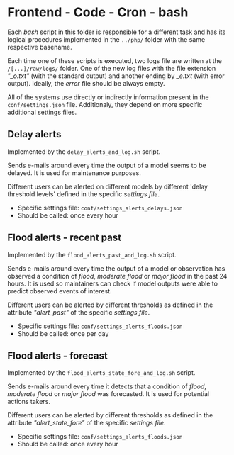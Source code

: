 # Frontend - Code - Cron - bash

Each *bash* script in this folder is responsible for a different task and has its logical procedures implemented in the ``../php/`` folder with the same respective basename.

Each time one of these scripts is executed, two logs file are written at the ``/[...]/raw/logs/`` folder. One of the new log files with the file extension *"\_o.txt"* (with the standard output) and another ending by *\_e.txt* (with error output). Ideally, the *error* file should be always empty.  

All of the systems use directly or indirectly information present in the ``conf/settings.json`` file. Additionaly, they depend on more specific additional settings files.

## Delay alerts

Implemented by the ``delay_alerts_and_log.sh`` script.

Sends e-mails around every time the output of a model seems to be delayed. It is used for maintenance purposes. 

Different users can be alerted on different models by different 'delay threshold levels' defined in the specific *settings file*.

- Specific settings file: ``conf/settings_alerts_delays.json``
- Should be called: once every hour

## Flood alerts - recent past

Implemented by the ``flood_alerts_past_and_log.sh`` script.

Sends e-mails around every time the output of a model or observation has observed a condition of  *flood*, *moderate flood* or *major flood* in the past 24 hours. It is used so maintainers can check if model outputs were able to predict observed events of interest.

Different users can be alerted by different thresholds as defined in the attribute *"alert_past"* of the specific *settings file*.

- Specific settings file: ``conf/settings_alerts_floods.json``
- Should be called: once per day

## Flood alerts - forecast

Implemented by the ``flood_alerts_state_fore_and_log.sh`` script.

Sends e-mails around every time it detects that a condition of  *flood*, *moderate flood* or *major flood* was forecasted. It is used for potential actions takers.

Different users can be alerted by different thresholds as defined in the attribute *"alert_state_fore"* of the specific *settings file*.

- Specific settings file: ``conf/settings_alerts_floods.json``
- Should be called: once every hour